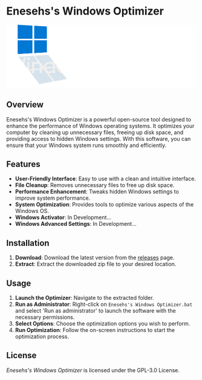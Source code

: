 # Enesehs's Windows Optimizer

![Enesehs's Windows Optimizer](path/logo/Logo.png)

## Overview

Enesehs's Windows Optimizer is a powerful open-source tool designed to enhance the performance of Windows operating systems. It optimizes your computer by cleaning up unnecessary files, freeing up disk space, and providing access to hidden Windows settings. With this software, you can ensure that your Windows system runs smoothly and efficiently.

## Features

- **User-Friendly Interface**: Easy to use with a clean and intuitive interface.
- **File Cleanup**: Removes unnecessary files to free up disk space.
- **Performance Enhancement**: Tweaks hidden Windows settings to improve system performance.
- **System Optimization**: Provides tools to optimize various aspects of the Windows OS.
- **Windows Activator**: In Development...
- **Windows Advanced Settings**: In Development...

## Installation

1. **Download**: Download the latest version from the [releases](https://github.com/enesehs/enesehs-windows-optimizer/releases) page.
2. **Extract**: Extract the downloaded zip file to your desired location.

## Usage

1. **Launch the Optimizer**: Navigate to the extracted folder.
2. **Run as Administrator**: Right-click on `Enesehs's Windows Optimizer.bat` and select 'Run as administrator' to launch the software with the necessary permissions.
3. **Select Options**: Choose the optimization options you wish to perform.
4. **Run Optimization**: Follow the on-screen instructions to start the optimization process.

## License

*Enesehs's Windows Optimizer* is licensed under the GPL-3.0 License.

